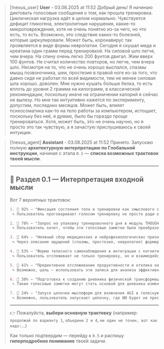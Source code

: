 >[!nexus_user] **User** - 03.08.2025 at 11:52
> Добрый день! Я начинаю диктовать голосовые сообщения о том, как прошла тренировка. Циклическая нагрузка идёт в целом нормально. Чувствуется дефицит гликогена, электролитные нарушения, какие-то микроповреждения, хотя не очень понятно из-за чего, но что есть, то есть. Возможно, это следствие каких-то болезней, которые циркулировали. Может быть, коронавирус так проявляется в виде формы невропатии. Сегодня я скушал меда и креатина один грамм перед тренировкой. На силовой шло легче, чем вчера. На спину очень легко 200 фунтов двигал. Жим вверх 100 фунтов. Не считал количество повторов, но легче, чем вчера шло. Несмотря на то, что не очень хорошо выспался, спазмы мышц позвоночника, шеи, простезия в правой ноге из-за того, что давно сидя не работал по всей видимости, тем не менее силовая шла хорошо. доволен. Мне нужно кушать больше белка, то есть вплоть до уровня 2 грамма на килограмм, в классической рекомендации, поскольку иначе на ограничении калорий я сейчас не вылезу. Но мне так интуитивно кажется по эксперименту, допустим, последних месяцов. Может быть, влияет психосоматика как-то на тело работы за компьютером, истощает, поскольку без неё, я думаю, было бы гораздо проще тренироваться. Хотя, может быть, это не очень научно, но я просто это так чувствую, а я зачастую прислушиваюсь к своей интуиции.
<!-- UID: d8ad5732-ab8b-4783-a6f4-3f75d8aee83e -->




>[!nexus_agent] **Assistant** - 03.08.2025 at 11:52
> Принято. Запускаю полную **архитектурную интерпретацию по Глобальной инструкции**, начиная с этапа `0.1` — **списка возможных трактовок твоей мысли**.
> 
> ---
> 
> ## 🧠 Раздел 0.1 — Интерпретация входной мысли
> 
> Вот 7 вероятных трактовок:
> 
> ```markdown
> 1. 🧭 92% — "Фиксация состояния тела и тренировки как смыслового сигнала"
>  ✎ Пользователь проговаривает голосом тренировку не просто ради отчёта, а как способ зафиксировать телесный и энергетический отклик на нагрузку, чтобы потом развернуть это в структуру анализа, симптомов, гипотез и самоорганизации.
> 
> 2. 🧭 78% — "Запрос на упаковку тренировочного дня в модуль THOUGHT/COMMENT"
>  ✎ Пользователь хочет, чтобы эти голосовые заметки были преобразованы в архитектурный формат: смысловая заметка, пригодная для анализа, embed, возможного обучения модели.
> 
> 3. 🧭 64% — "Неявный сбор медицинских и нейрофизиологических признаков"
>  ✎ Через описание ощущений (спазмы, простезия, невропатия) формируется картина возможного физиологического фона — цель может быть в отслеживании, прогнозе, эксперименте.
> 
> 4. 🧭 53% — "Форма телесного самонаблюдения в интеграции с когнитивным фоном"
>  ✎ Пользователь отслеживает не только тренировку, но и взаимодействие с психосоматикой, качеством сна, дефицитом веществ — создавая тем самым цельный образ своей динамики.
> 
> 5. 🧭 41% — "Предиктивное отслеживание продуктивности и отклика на тренировку"
>  ✎ Возможно, цель — использовать эти записи для анализа эффективности подходов, дозировки нутриентов, связи самочувствия с результатами.
> 
> 6. 🧭 38% — "Подготовка к созданию дневника физической трансформации"
>  ✎ Такие голосовые заметки могут стать основой для дневника изменений: мышечной массы, восстановления, режима.
> 
> 7. 🧭 24% — "Запуск цепочки мыслеформ для включения AGI в телесную модель"
>  ✎ Возможно, пользователь запускает цепочку, где ИИ будет не просто анализировать текст, а развивать модель адаптации, питания и тренинга, как элемент симбиоза.
> ```
> 
> ---
> 
> 👉 Пожалуйста, **выбери основную трактовку** (например: 
> `продолжай по варианту 1`, 
> `объедини 2 и 4`, 
> `ни один не точен, вот как надо:`…) 
> 
> Как только подтвердим — перейду к `0.5` и распишу **гиперподробное понимание** твоей задачи.
<!-- UID: 1306e229-7262-49a0-bfe6-0c04575eb480 -->